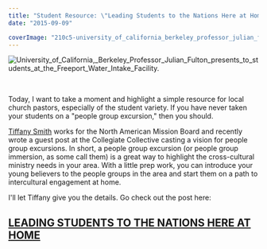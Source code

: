 ```yaml
---
title: "Student Resource: \"Leading Students to the Nations Here at Home\""
date: "2015-09-09"

coverImage: "210c5-university_of_california_berkeley_professor_julian_fulton_presents_to_students_at_the_freeport_water_intake_facility..jpg"
---
```


![University_of_California,_Berkeley_Professor_Julian_Fulton_presents_to_students_at_the_Freeport_Water_Intake_Facility.](images/University_of_California_Berkeley_Professor_Julian_Fulton_presents_to_students_at_the_Freeport_Water_Intake_Facility.-1024x683.jpg)

 

Today, I want to take a moment and highlight a simple resource for local church pastors, especially of the student variety. If you have never taken your students on a "people group excursion," then you should.

[Tiffany Smith](https://twitter.com/tiffanydsmith) works for the North American Mission Board and recently wrote a guest post at the Collegiate Collective casting a vision for people group excursions. In short, a people group excursion (or people group immersion, as some call them) is a great way to highlight the cross-cultural ministry needs in your area. With a little prep work, you can introduce your young believers to the people groups in the area and start them on a path to intercultural engagement at home.

I'll let Tiffany give you the details. Go check out the post here:

## [LEADING STUDENTS TO THE NATIONS HERE AT HOME](http://collegiatecollective.com/leading-students-to-the-nations-here-at-home/#.VfAd0NNVhBd)
